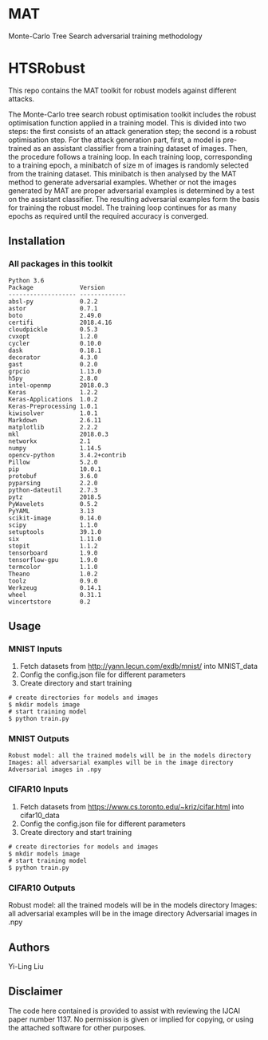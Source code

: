 # MAT
Monte-Carlo Tree Search adversarial training methodology
# HTSRobust

This repo contains the MAT toolkit for robust models against different attacks. 

The Monte-Carlo tree search robust optimisation toolkit includes the robust optimisation function
applied in a training model. This is divided into two steps: the first consists of an attack
generation step; the second is a robust optimisation step. For the attack generation part, first, a
model is pre-trained as an assistant classifier from a training dataset of images. Then, the
procedure follows a training loop. In each training loop, corresponding to a training epoch, a
minibatch of size m of images is randomly selected from the training dataset. This minibatch is
then analysed by the MAT method to generate adversarial examples. Whether or not the
images generated by MAT are proper adversarial examples is determined by a test on the
assistant classifier. The resulting adversarial examples form the basis for training the robust
model. The training loop continues for as many epochs as required until the required accuracy is
converged. 


## Installation

### All packages in this toolkit
    Python 3.6 
    Package             Version      
    ------------------- -------------
    absl-py             0.2.2        
    astor               0.7.1        
    boto                2.49.0       
    certifi             2018.4.16    
    cloudpickle         0.5.3        
    cvxopt              1.2.0        
    cycler              0.10.0       
    dask                0.18.1       
    decorator           4.3.0        
    gast                0.2.0        
    grpcio              1.13.0       
    h5py                2.8.0        
    intel-openmp        2018.0.3     
    Keras               1.2.2        
    Keras-Applications  1.0.2        
    Keras-Preprocessing 1.0.1        
    kiwisolver          1.0.1        
    Markdown            2.6.11       
    matplotlib          2.2.2        
    mkl                 2018.0.3     
    networkx            2.1          
    numpy               1.14.5       
    opencv-python       3.4.2+contrib
    Pillow              5.2.0        
    pip                 10.0.1       
    protobuf            3.6.0        
    pyparsing           2.2.0              
    python-dateutil     2.7.3        
    pytz                2018.5       
    PyWavelets          0.5.2        
    PyYAML              3.13         
    scikit-image        0.14.0       
    scipy               1.1.0        
    setuptools          39.1.0       
    six                 1.11.0       
    stopit              1.1.2        
    tensorboard         1.9.0        
    tensorflow-gpu      1.9.0        
    termcolor           1.1.0        
    Theano              1.0.2        
    toolz               0.9.0        
    Werkzeug            0.14.1       
    wheel               0.31.1       
    wincertstore        0.2  

## Usage

### MNIST Inputs
1) Fetch datasets from http://yann.lecun.com/exdb/mnist/ into MNIST_data
2) Config the config.json file for different parameters
3) Create directory and start training
```
# create directories for models and images
$ mkdir models image
# start training model
$ python train.py
```

### MNIST Outputs
    Robust model: all the trained models will be in the models directory
    Images: all adversarial examples will be in the image directory
    Adversarial images in .npy

### CIFAR10 Inputs
1) Fetch datasets from https://www.cs.toronto.edu/~kriz/cifar.html into cifar10_data
2) Config the config.json file for different parameters
3) Create directory and start training
```
# create directories for models and images
$ mkdir models image
# start training model
$ python train.py
```

### CIFAR10 Outputs
Robust model: all the trained models will be in the models directory
Images: all adversarial examples will be in the image directory
Adversarial images in .npy

## Authors

Yi-Ling Liu

## Disclaimer
The code here contained is provided to assist with reviewing the IJCAI paper number 1137. No permission is given or implied for copying, or using the attached software for other purposes.
